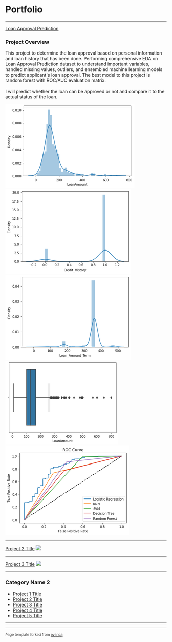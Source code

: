 # Portfolio

---


[Loan Approval Prediction](https://github.com/lailasamsia/Loan-Approval-Prediction)
### Project Overview
This project to determine the loan approval based on personal information and loan history that has been done.
Performing comprehensive EDA on Loan Approval Prediction dataset to understand important variables, handled missing values,
outliers, and ensembled machine learning models to predict applicant's loan approval. The 
best model to this project is random forest with ROC/AUC evaluation matrix.
<br><br>
I will predict whether the loan can be approved or not and compare it to the actual status of the loan.

<img src="images/loan approval prediction/loan_amount_plot.png"/>
<img src="images/loan approval prediction/credit_history_plot.png"/>
<img src="images/loan approval prediction/loan_amount_term_plot.png"/>
<img src="images/loan approval prediction/loan_amount_out.png"/>
<img src="images/loan approval prediction/ROC_curve.png"/>

---
[Project 2 Title](/pdf/sample_presentation.pdf)
<img src="images/dummy_thumbnail.jpg?raw=true"/>

---
[Project 3 Title](http://example.com/)
<img src="images/dummy_thumbnail.jpg?raw=true"/>

---

### Category Name 2

- [Project 1 Title](http://example.com/)
- [Project 2 Title](http://example.com/)
- [Project 3 Title](http://example.com/)
- [Project 4 Title](http://example.com/)
- [Project 5 Title](http://example.com/)

---




---
<p style="font-size:11px">Page template forked from <a href="https://github.com/evanca/quick-portfolio">evanca</a></p>
<!-- Remove above link if you don't want to attibute -->
